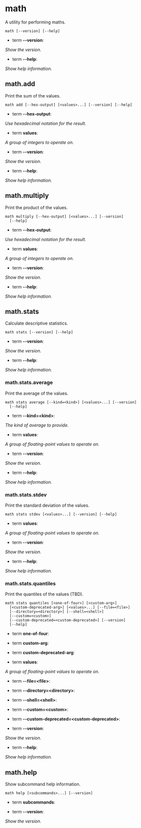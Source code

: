 # math

<!-- Generated by swift-argument-parser -->

A utility for performing maths.

```
math [--version] [--help]
```

- term **--version**:

*Show the version.*


- term **--help**:

*Show help information.*


## math.add

Print the sum of the values.

```
math add [--hex-output] [<values>...] [--version] [--help]
```

- term **--hex-output**:

*Use hexadecimal notation for the result.*


- term **values**:

*A group of integers to operate on.*


- term **--version**:

*Show the version.*


- term **--help**:

*Show help information.*




## math.multiply

Print the product of the values.

```
math multiply [--hex-output] [<values>...] [--version]
  [--help]
```

- term **--hex-output**:

*Use hexadecimal notation for the result.*


- term **values**:

*A group of integers to operate on.*


- term **--version**:

*Show the version.*


- term **--help**:

*Show help information.*




## math.stats

Calculate descriptive statistics.

```
math stats [--version] [--help]
```

- term **--version**:

*Show the version.*


- term **--help**:

*Show help information.*


### math.stats.average

Print the average of the values.

```
math stats average [--kind=<kind>] [<values>...] [--version]
  [--help]
```

- term **--kind=\<kind\>**:

*The kind of average to provide.*


- term **values**:

*A group of floating-point values to operate on.*


- term **--version**:

*Show the version.*


- term **--help**:

*Show help information.*




### math.stats.stdev

Print the standard deviation of the values.

```
math stats stdev [<values>...] [--version] [--help]
```

- term **values**:

*A group of floating-point values to operate on.*


- term **--version**:

*Show the version.*


- term **--help**:

*Show help information.*




### math.stats.quantiles

Print the quantiles of the values (TBD).

```
math stats quantiles [<one-of-four>] [<custom-arg>]
  [<custom-deprecated-arg>] [<values>...] [--file=<file>]
  [--directory=<directory>] [--shell=<shell>]
  [--custom=<custom>]
  [--custom-deprecated=<custom-deprecated>] [--version]
  [--help]
```

- term **one-of-four**:


- term **custom-arg**:


- term **custom-deprecated-arg**:


- term **values**:

*A group of floating-point values to operate on.*


- term **--file=\<file\>**:


- term **--directory=\<directory\>**:


- term **--shell=\<shell\>**:


- term **--custom=\<custom\>**:


- term **--custom-deprecated=\<custom-deprecated\>**:


- term **--version**:

*Show the version.*


- term **--help**:

*Show help information.*






## math.help

Show subcommand help information.

```
math help [<subcommands>...] [--version]
```

- term **subcommands**:


- term **--version**:

*Show the version.*





